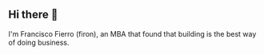 ## Hi there 👋
I'm Francisco Fierro (firon), an MBA that found that building is the best way of doing business.
<!--
**fironc/fironc** is a ✨ _special_ ✨ repository because its `README.md` (this file) appears on your GitHub profile.

- 🔭 I’m currently working on some special projects, my personal website, 
- 🌱 I’m currently learning to code and build. 
- 🤔 I’m looking for help with coding applications and websites
- 💬 Ask me about consulting startups, finance, strategy
- 📫 How to reach me: 🔜 www.ffierroc.com
